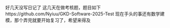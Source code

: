 好几天没写日记了
这几天在做考核题，题目如下https://github.com/Nyiuu/GKD-Software-2025-Test
现在手头的事还有数学建模，那个弄完就要开始复习了，希望来得及